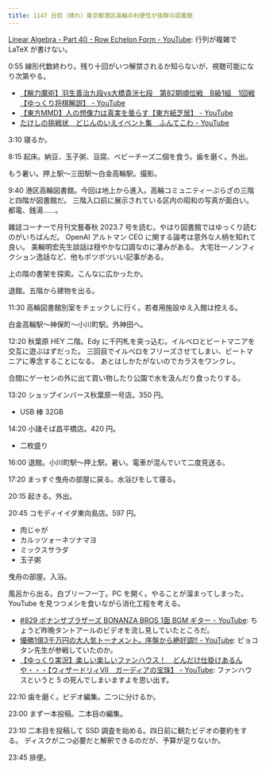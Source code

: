 ```yaml
---
title: 1147 日目（晴れ）東京都港区高輪の利便性が抜群の図書館
---
```


[Linear Algebra - Part 40 - Row Echelon Form - YouTube](https://www.youtube.com/watch?v=nRXt9zUNLK4&list=PLBh2i93oe2quLc5zaxD0WHzQTGrXMwAI6&index=40):
行列が複雑で LaTeX が書けない。

0:55 線形代数終わり。残り十回がいつ解禁されるか知らないが、視聴可能になり次第やる。

* [【腕力魔術】羽生善治九段vs大橋貴洸七段　第82期順位戦　B級1組　1回戦【ゆっくり将棋解説】 - YouTube](https://www.youtube.com/watch?v=iOOcANH5Gic)
* [【東方MMD】人の想像力は真実を曇らす【東方紙芝居】 - YouTube](https://www.youtube.com/watch?v=Y4s7clQWMuc)
* [たけしの挑戦状　どじんのいえイベント集　ふんてこわ - YouTube](https://www.youtube.com/watch?v=ym2nuNJb7zQ)

3:10 寝るか。

8:15 起床。納豆、玉子粥、豆腐、ベビーチーズ二個を食う。歯を磨く。外出。

もう暑い。押上駅～三田駅～白金高輪駅。撮影。

9:40 港区高輪図書館。今回は地上から進入。高輪コミュニティーぷらざの三階と四階が図書館だ。
三階入口前に展示されている区内の昭和の写真が面白い。都電、銭湯……。

雑誌コーナーで月刊文藝春秋 2023.7 号を読む。やはり図書館ではゆっくり読むのがいちばんだ。
OpenAI アルトマン CEO に関する論考は意外な人柄を知れて良い。
美輪明宏先生談話は穏やかな口調なのに凄みがある。
大宅壮一ノンフィクション逸話など、他もポツポツいい記事がある。

上の階の書架を探索。こんなに広かったか。

退館。五階から建物を出る。

11:30 高輪図書館別室をチェックしに行く。若者用施設ゆえ入館は控える。

白金高輪駅～神保町～小川町駅。外神田へ。

12:20 秋葉原 HEY 二階。Edy に千円札を突っ込む。イルベロとビートマニアを交互に遊ぶはずだった。
三回目でイルベロをフリーズさせてしまい、ビートマニアに専念することになる。
あとはしかたがないのでカラスをワンクレ。

合間にゲーセンの外に出て買い物したり公園で水を汲んだり食ったりする。

13:20 ショップインバース秋葉原一号店。350 円。

* USB 棒 32GB

14:20 小諸そば昌平橋店。420 円。

* 二枚盛り

16:00 退館。小川町駅～押上駅。暑い。電車が混んでいて二度見送る。

17:20 まっすぐ曳舟の部屋に戻る。水浴びをして寝る。

20:15 起きる。外出。

20:45 コモディイイダ東向島店。597 円。

* 肉じゃが
* カルッツォーネツナマヨ
* ミックスサラダ
* 玉子粥

曳舟の部屋。入浴。

風呂から出る。白ブリーフ一丁。PC を開く。やることが溜まってしまった。
YouTube を見つつメシを食いながら消化工程を考える。

* [#829 ボナンザブラザーズ BONANZA BROS 1面 BGM ギター - YouTube](https://www.youtube.com/watch?v=EOhQbAjnmtM):
  ちょうど昨晩タントアールのビデオを流し見していたところだ。
* [優勝1億3千万円の大人気トーナメント。序盤から絶好調‼ - YouTube](https://www.youtube.com/watch?v=vaIyvQuTIKg):
  ピョコタン先生が参戦していたのか。
* [【ゆっくり実況】楽しい楽しいファンハウス！　どんだけ仕掛けあるんや・・・【ウィザードリィⅦ　ガーディアの宝珠】 - YouTube](https://www.youtube.com/watch?v=pX0zJ5AXraY):
  ファンハウスというと 5 の死んでしまいますよを思い出す。

22:10 歯を磨く。ビデオ編集。二つに分けるか。

23:00 まず一本投稿。二本目の編集。

23:10 二本目を投稿して SSD 調査を始める。四日前に観たビデオの要約をする。
ディスクが二つ必要だと解釈できるのだが、予算が足りないか。

23:45 排便。
